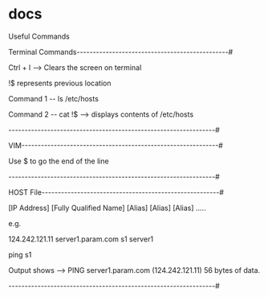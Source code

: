 # docs
Useful Commands

Terminal Commands-----------------------------------------------#

Ctrl + l --> Clears the screen on terminal

!$ represents previous location

Command 1 -- ls /etc/hosts

Command 2 -- cat !$ --> displays contents of /etc/hosts

----------------------------------------------------------------#



VIM-------------------------------------------------------------#

Use $ to go the end of the line

----------------------------------------------------------------#


HOST File-------------------------------------------------------#

[IP Address] [Fully Qualified Name] [Alias] [Alias] [Alias] .....

e.g.

124.242.121.11  server1.param.com s1 server1

ping s1

Output shows --> PING server1.param.com (124.242.121.11) 56 bytes of data.

----------------------------------------------------------------#
